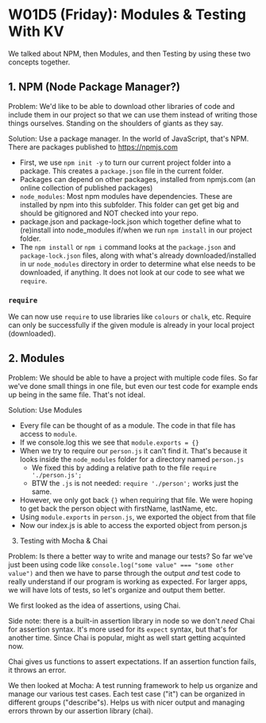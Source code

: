 W01D5 (Friday): Modules & Testing
With KV
=====

We talked about NPM, then Modules, and then Testing by using these two concepts together.


## 1. NPM (Node Package Manager?)

Problem: We'd like to be able to download other libraries of code and include them in our project so that we can use them instead of writing those things ourselves. Standing on the shoulders of giants as they say.

Solution: Use a package manager. In the world of JavaScript, that's NPM. There are packages published to <https://npmjs.com>

- First, we use `npm init -y` to turn our current project folder into a package. This creates a `package.json` file in the current folder.
- Packages can depend on other packages, installed from npmjs.com (an online collection of published packages)
- `node_modules`: Most npm modules have dependencies. These are installed by npm into this subfolder. This folder can get get big and should be gitignored and NOT checked into your repo.
- package.json and package-lock.json which together define what to (re)install into node_modules if/when we run `npm install` in our project folder.
- The `npm install` or `npm i` command looks at the `package.json` and `package-lock.json` files, along with what's already downloaded/installed in ur `node_modules` directory in order to determine what else needs to be downloaded, if anything. It does not look at our code to see what we `require`.

### `require`

We can now use `require` to use libraries like `colours` or `chalk`, etc. Require can only be successfully if the given module is already in your local project (downloaded).

## 2. Modules

Problem: We should be able to have a project with multiple code files. So far we've done small things in one file, but even our test code for example ends up being in the same file. That's not ideal.

Solution: Use Modules

- Every file can be thought of as a module. The code in that file has access to `module`.
- If we console.log this we see that `module.exports = {}`
- When we try to require our `person.js` it can't find it. That's because it looks inside the `node_modules` folder for a directory named `person.js`
  - We fixed this by adding a relative path to the file `require './person.js';`
  - BTW the `.js` is not needed: `require './person';` works just the same.
- However, we only got back `{}` when requiring that file. We were hoping to get back the person object with firstName, lastName, etc.
- Using `module.exports` in `person.js`, we exported the object from that file
- Now our index.js is able to access the exported object from person.js

3. Testing with Mocha & Chai

Problem: Is there a better way to write and manage our tests? So far we've just been using code like `console.log("some value" === "some other value")` and then we have to parse through the output _and_ test code to really understand if our program is working as expected. For larger apps, we will have lots of tests, so let's organize and output them better.

We first looked as the idea of assertions, using Chai.

Side note: there is a built-in assertion library in node so we don't _need_ Chai for assertion syntax. It's more used for its `expect` syntax, but that's for another time. Since Chai is popular, might as well start getting acquinted now.

Chai gives us functions to assert expectations. If an assertion function fails, it throws an error.

We then looked at Mocha: A test running framework to help us organize and manage our various test cases. Each test case ("it") can be organized in different groups ("describe"s). Helps us with nicer output and managing errors thrown by our assertion library (chai).




